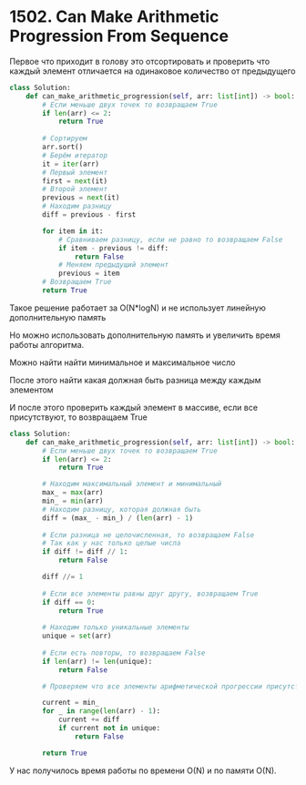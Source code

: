 # 1502. Can Make Arithmetic Progression From Sequence

Первое что приходит в голову это отсортировать и проверить 
что каждый элемент отличается на одинаковое количество от предыдущего

```python
class Solution:
    def can_make_arithmetic_progression(self, arr: list[int]) -> bool:
        # Если меньше двух точек то возвращаем True
        if len(arr) <= 2:
            return True
        
        # Сортируем
        arr.sort()
        # Берём итератор
        it = iter(arr)
        # Первый элемент
        first = next(it)
        # Второй элемент
        previous = next(it)
        # Находим разницу
        diff = previous - first

        for item in it:
            # Сравниваем разницу, если не равно то возвращаем False
            if item - previous != diff:
                return False
            # Меняем предыдущий элемент
            previous = item
        # Возвращаем True
        return True
```

Такое решение работает за O(N*logN) и не использует линейную дополнительную память

Но можно использовать дополнительную память и увеличить время работы алгоритма.

Можно найти найти минимальное и максимальное число

После этого найти какая должная быть разница между каждым элементом

И после этого проверить каждый элемент в массиве, если все присутствуют, то возвращаем True


```python
class Solution:
    def can_make_arithmetic_progression(self, arr: list[int]) -> bool:
        # Если меньше двух точек то возвращаем True
        if len(arr) <= 2:
            return True

        # Находим максимальный элемент и минимальный
        max_ = max(arr)
        min_ = min(arr)
        # Находим разницу, которая должная быть
        diff = (max_ - min_) / (len(arr) - 1)
        
        # Если разница не целочисленная, то возвращаем False
        # Так как у нас только целые числа
        if diff != diff // 1:
            return False

        diff //= 1
        
        # Если все элементы равны друг другу, возвращаем True
        if diff == 0:
            return True
        
        # Находим только уникальные элементы
        unique = set(arr)
        
        # Если есть повторы, то возвращаем False
        if len(arr) != len(unique):
            return False

        # Проверяем что все элементы арифметической прогрессии присутствуют в массиве

        current = min_
        for _ in range(len(arr) - 1):
            current += diff
            if current not in unique:
                return False

        return True
```

У нас получилось время работы по времени O(N) и по памяти O(N).
